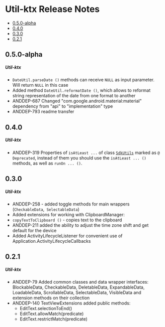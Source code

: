 # Util-ktx Release Notes

- [0.5.0-alpha](#050-alpha)
- [0.4.0](#040)
- [0.3.0](#030)
- [0.2.1](#021)

## 0.5.0-alpha
##### Util-ktx
* `DateUtil.parseDate ()` methods can receive `NULL` as input parameter. Will return `NULL` in this case
* Added method `DateUtil.reformatDate ()`, which allows to reformat string representation of the date from one format to another
* ANDDEP-687 Changed "com.google.android.material:material" dependency from "api" to "implementation" type
* ANDDEP-793 readme transfer
## 0.4.0
##### Util-ktx
* ANDDEP-319 Properties of `isAtLeast ...` of class [`SdkUtils`](lib-util-ktx/src/main/java/ru/surfstudio/android/utilktx/util/SdkUtils.kt)
marked as `@ Deprecated`, instead of them you should use the `isAtLeast ... ()` methods, as well as `runOn ... ()`.
## 0.3.0
##### Util-ktx
* ANDDEP-258 - added toggle methods for main wrappers (`CheckableData`,` SelectableData`)
* Added extensions for working with ClipboardManager:
* `copyTextToClipboard ()` - copies text to the clipboard
* ANDDEP-211 added the ability to adjust the time zone shift and get default for the device
* Added ActivityLifecycleListener for convenient use of Application.ActivityLifecycleCallbacks
## 0.2.1
##### Util-ktx
* ANDDEP-79 Added common classes and data wrapper interfaces: BlockableData, CheckableData, DeletableData, ExpandableData, LoadableData, ScrollableData, SelectableData, VisibleData and extension methods on their collection
* ANDDEP-140 TextViewExtensions added public methods:
  * EditText.selectionToEnd()
  * EditText.allowMatch(predicate)
  * EditText.restrictMatch(predicate)